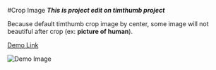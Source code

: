 #Crop Image
**_This is project edit on timthumb project_**

Because default timthumb crop image by center, some image will not beautiful after crop (ex: __picture of human__).

[Demo Link](https://www.vietstar.net)

![Demo Image](https://media-vietstar.cdn.vccloud.vn/source/demo/crop-image.jpg "Demo Image")